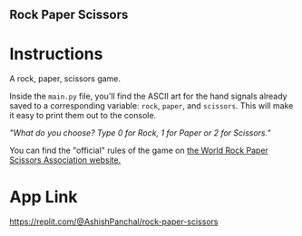 ## Rock Paper Scissors

# Instructions

A rock, paper, scissors game. 

Inside the `main.py` file, you'll find the ASCII art for the hand signals already saved to a corresponding variable: `rock`, `paper`, and `scissors`. This will make it easy to print them out to the console. 

*"What do you choose? Type 0 for Rock, 1 for Paper or 2 for Scissors."*

You can find the "official" rules of the game on [the World Rock Paper Scissors Association website.](https://wrpsa.com/the-official-rules-of-rock-paper-scissors/)


# App Link

https://replit.com/@AshishPanchal/rock-paper-scissors
